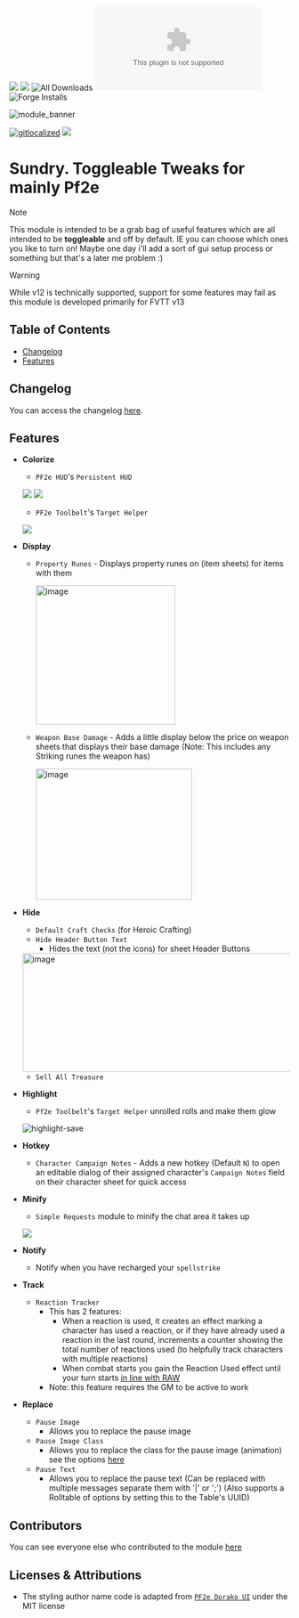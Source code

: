 ![](https://img.shields.io/badge/Foundry-v12-orange) ![](https://img.shields.io/badge/Foundry-v13-informational)
![All Downloads](https://img.shields.io/github/downloads/ChasarooniZ/sundry/total?color=5e0000&label=All%20Downloads)
![Latest Release Download Count](https://img.shields.io/github/downloads/ChasarooniZ/sundry/latest/module.zip)
![Forge Installs](https://img.shields.io/badge/dynamic/json?label=Forge%20Installs&query=package.installs&suffix=%25&url=https%3A%2F%2Fforge-vtt.com%2Fapi%2Fbazaar%2Fpackage%2Fsundry&colorB=4aa94a)

![module_banner](https://github.com/ChasarooniZ/pf2e-usage-updater/assets/79132112/3b2a4f8c-7ba1-4647-b073-d8ecac9d93a6)

[![gitlocalized ](https://gitlocalize.com/repo/10447/whole_project/badge.svg)](https://gitlocalize.com/repo/10447?utm_source=badge)
[![](https://img.shields.io/badge/ko--fi-donate-%23FF5E5B?style=flat-square&logo=ko-fi&logoColor=white)](https://ko-fi.com/Chasarooni)

# Sundry. Toggleable Tweaks for mainly Pf2e

> [!NOTE]  
> This module is intended to be a grab bag of useful features which are all intended to be **toggleable** and off by default. IE you can choose which ones you like to turn on! Maybe one day i'll add a sort of gui setup process or something but that's a later me problem :)

> [!WARNING]  
> While v12 is technically supported, support for some features may fail as this module is developed primarily for FVTT v13

## Table of Contents

- [Changelog](#changelog)
- [Features](#features)

## Changelog

You can access the changelog [here](/CHANGELOG.md).

## Features

- **Colorize**

  - `PF2e HUD`'s `Persistent HUD`

  ![](https://github.com/user-attachments/assets/250de37f-511a-439a-b07d-3e02abe3346a)
  ![](https://github.com/user-attachments/assets/9ea66861-1094-4a5d-bcfb-f2f701bfdb28)

  - `PF2e Toolbelt`'s `Target Helper`

  ![](https://github.com/user-attachments/assets/eb7b0c58-ac2b-4e85-8c0f-86f534cf8829)

- **Display**

  - `Property Runes` - Displays property runes on (item sheets) for items with them

    <img height="250" alt="image" src="https://github.com/user-attachments/assets/13f3e51b-2941-4a9d-82f9-811e0a605201" />

  - `Weapon Base Damage` - Adds a little display below the price on weapon sheets that displays their base damage (Note: This includes any Striking runes the weapon has)

    <img width="280" height="236" alt="image" src="https://github.com/user-attachments/assets/0c3083f5-710d-43f9-b906-b87924ace4a4" />

- **Hide**

  - `Default Craft Checks` (for Heroic Crafting)
  - `Hide Header Button Text`
    - Hides the text (not the icons) for sheet Header Buttons

  <img width="669" height="213" alt="image" src="https://github.com/user-attachments/assets/a5881f19-e376-4a37-aa4a-f44e68527053" />

  - `Sell All Treasure`

- **Highlight**

  - `Pf2e Toolbelt`'s `Target Helper` unrolled rolls and make them glow

  ![highlight-save](https://github.com/user-attachments/assets/0f8e1237-da4a-4e1f-947e-df5e94294bf3)

- **Hotkey**

  - `Character Campaign Notes` - Adds a new hotkey (Default `N`) to open an editable dialog of their assigned character's `Campaign Notes` field on their character sheet for quick access

- **Minify**

  - `Simple Requests` module to minify the chat area it takes up

  ![](https://github.com/user-attachments/assets/b0d6f241-0000-4560-ab4c-077c3b5c36b3)

- **Notify**
  - Notify when you have recharged your `spellstrike`
- **Track**
  - `Reaction Tracker`
    - This has 2 features:
      - When a reaction is used, it creates an effect marking a character has used a reaction, or if they have already used a reaction in the last round, increments a counter showing the total number of reactions used (to helpfully track characters with multiple reactions)
      - When combat starts you gain the Reaction Used effect until your turn starts [in line with RAW](https://2e.aonprd.com/Rules.aspx?ID=2432&Redirected=1)
    - Note: this feature requires the GM to be active to work
- **Replace**
  - `Pause Image`
    - Allows you to replace the pause image
  - `Pause Image Class`
    - Allows you to replace the class for the pause image (animation) see the options [here](https://docs.fontawesome.com/web/style/animate)
  - `Pause Text`
    - Allows you to replace the pause text (Can be replaced with multiple messages separate them with '|' or ';') (Also supports a Rolltable of options by setting this to the Table's UUID)

## Contributors

You can see everyone else who contributed to the module [here](CONTRIBUTORS.md)

## Licenses & Attributions

- The styling author name code is adapted from [`PF2e Dorako UI`](https://github.com/Dorako/pf2e-dorako-ui) under the MIT license
